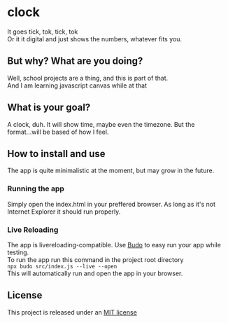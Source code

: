 # clock
It goes tick, tok, tick, tok\
Or it it digital and just shows the numbers, whatever fits you.

## But why? What are you doing?
Well, school projects are a thing, and this is part of that.\
And I am learning javascript canvas while at that

## What is your goal?
A clock, duh. It will show time, maybe even the timezone. But the format...will be based of how I feel.

## How to install and use
The app is quite minimalistic at the moment, but may grow in the future.

### Running the app
Simply open the index.html in your preffered browser. As long as it's not Internet Explorer it should run properly.

### Live Reloading
The app is livereloading-compatible. Use [Budo](https://github.com/mattdesl/budo) to easy run your app while testing.\
To run the app run this command in the project root directory\
`npx budo src/index.js --live --open`\
This will automatically run and open the app in your browser.

## License
This project is released under an [MIT license](LICENSE.md)